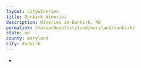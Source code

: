 ```yaml
---
layout: citywineries
title: Dunkirk Wineries
description: Wineries in Dunkirk, MD
permalink: /massachusettsryland/maryland/dunkirk/
state: md
county: maryland
city: dunkirk
---
```

-
